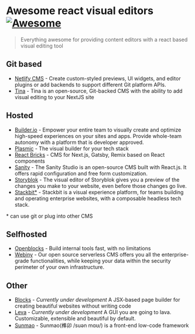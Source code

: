 # Awesome react visual editors [![Awesome](https://awesome.re/badge.svg)](https://awesome.re)

> Everything awesome for providing content editors with a react based visual editing tool



## Git based
- [Netlify CMS](https://www.netlifycms.org/) - Create custom-styled previews, UI widgets, and editor plugins or add backends to support different Git platform APIs.
- [Tina](https://tina.io/) - Tina is an open-source, Git-backed CMS with the ability to add visual editing to your NextJS site
  
## Hosted 
- [Builder.io](https://www.builder.io/) - Empower your entire team to visually create and optimize high-speed experiences on your sites and apps. Provide whole-team autonomy with a platform that is developer approved.
- [Plasmic](https://www.plasmic.app/) - The visual builder for your tech stack
- [React Bricks](https://reactbricks.com/) - CMS for Next.js, Gatsby, Remix based on React components
- [Sanity](https://www.sanity.io/) - The Sanity Studio is an open-source CMS built with React.js. It offers rapid configuration and free form customization.
- [Storyblok](https://www.storyblok.com/) - The visual editor of Storyblok gives you a preview of the changes you make to your website, even before those changes go live.
- [Stackbit*](https://www.stackbit.com/) - Stackbit is a visual experience platform, for teams building and operating enterprise websites, with a composable headless tech stack.

\* can use git or plug into other CMS
## Selfhosted
- [Openblocks](https://github.com/openblocks-dev/openblocks) - Build internal tools fast, with no limitations
- [Webiny](https://www.webiny.com/) - Our open source serverless CMS offers you all the enterprise-grade functionalities, while keeping your data within the security perimeter of your own infrastructure.

## Other
- [Blocks](https://blocks-ui.com/) - *Currently under development* A JSX-based page builder for creating beautiful websites without writing code
- [Leva](https://github.com/pmndrs/leva) - *Currently under development* A GUI you are going to lava. Customizable, extensible and beautiful by default. 
- [Sunmao](https://github.com/smartxworks/sunmao-ui) - Sunmao(榫卯 /suən mɑʊ/) is a front-end low-code framework